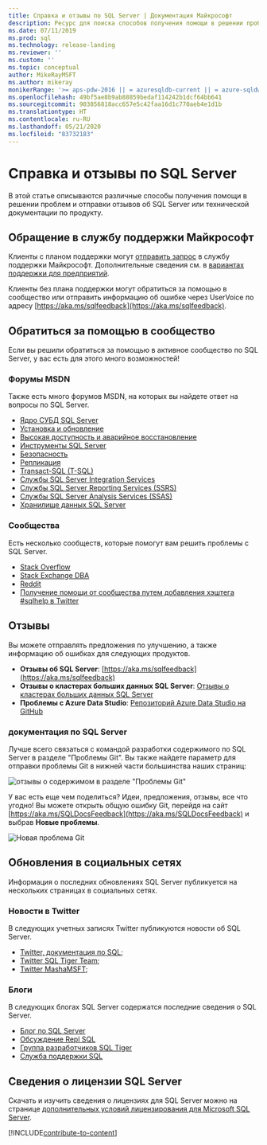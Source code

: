 ```yaml
---
title: Справка и отзывы по SQL Server | Документация Майкрософт
description: Ресурс для поиска способов получения помощи в решении проблем и отправки отзывов о продукте или технической документации SQL Server.
ms.date: 07/11/2019
ms.prod: sql
ms.technology: release-landing
ms.reviewer: ''
ms.custom: ''
ms.topic: conceptual
author: MikeRayMSFT
ms.author: mikeray
monikerRange: '>= aps-pdw-2016 || = azuresqldb-current || = azure-sqldw-latest || >= sql-server-2016 || >= sql-server-linux-2017 || = sqlallproducts-allversions'
ms.openlocfilehash: 49bf5ae8b9ab88859bedaf114242b1dcf64bb641
ms.sourcegitcommit: 903856818acc657e5c42faa16d1c770aeb4e1d1b
ms.translationtype: HT
ms.contentlocale: ru-RU
ms.lasthandoff: 05/21/2020
ms.locfileid: "83732183"
---
```

# <a name="sql-server-help-and-feedback"></a>Справка и отзывы по SQL Server

В этой статье описываются различные способы получения помощи в решении проблем и отправки отзывов об SQL Server или технической документации по продукту. 

## <a name="contact-microsoft-support"></a>Обращение в службу поддержки Майкрософт

Клиенты с планом поддержки могут [отправить запрос](https://support.microsoft.com/hub/4343728/support-for-business) в службу поддержки Майкрософт.  Дополнительные сведения см. в [вариантах поддержки для предприятий](https://support.microsoft.com/help/4341255/support-for-business). 

Клиенты без плана поддержки могут обратиться за помощью в сообщество или отправить информацию об ошибке через UserVoice по адресу [https://aka.ms/sqlfeedback](https://aka.ms/sqlfeedback).

## <a name="ask-community-for-help"></a>Обратиться за помощью в сообщество

Если вы решили обратиться за помощью в активное сообщество по SQL Server, у вас есть для этого много возможностей!


### <a name="msdn-forums"></a>Форумы MSDN

Также есть много форумов MSDN, на которых вы найдете ответ на вопросы по SQL Server. 
- [Ядро СУБД SQL Server](https://social.msdn.microsoft.com/Forums/en-US/home?forum=sqldatabaseengine&filter=alltypes&sort=lastpostdesc)
- [Установка и обновление](https://social.msdn.microsoft.com/Forums/en-US/home?forum=sqlsetupandupgrade&filter=alltypes&sort=lastpostdesc)
- [Высокая доступность и аварийное восстановление](https://social.msdn.microsoft.com/Forums/en-US/home?forum=sqldisasterrecovery%2Csqldatabasemirroring&filter=alltypes&sort=lastpostdesc)
- [Инструменты SQL Server](https://social.msdn.microsoft.com/Forums/en-US/home?forum=sqltools%2Cssdt&filter=alltypes&sort=lastpostdesc) 
- [Безопасность](https://social.msdn.microsoft.com/Forums/en-US/home?forum=sqlsecurity&filter=alltypes&sort=lastpostdesc)
- [Репликация](https://social.msdn.microsoft.com/Forums/en-US/home?forum=sqlreplication&filter=alltypes&sort=lastpostdesc)
- [Transact-SQL (T-SQL)](https://social.msdn.microsoft.com/Forums/en-US/home?forum=transactsql)
- [Службы SQL Server Integration Services](https://social.msdn.microsoft.com/Forums/en-US/home?forum=sqlintegrationservices&filter=alltypes&sort=lastpostdesc)
- [Службы SQL Server Reporting Services (SSRS)](https://social.msdn.microsoft.com/Forums/en-US/home?forum=sqlreportingservices&filter=alltypes&sort=lastpostdesc)
- [Службы SQL Server Analysis Services (SSAS)](https://social.msdn.microsoft.com/Forums/en-US/home?forum=sqlanalysisservices&filter=alltypes&sort=lastpostdesc)
- [Хранилище данных SQL Server](https://social.msdn.microsoft.com/Forums/en-US/home?forum=sqldatawarehousing&filter=alltypes&sort=lastpostdesc)

### <a name="communities"></a>Сообщества

Есть несколько сообществ, которые помогут вам решить проблемы с SQL Server. 

- [Stack Overflow](https://stackoverflow.com/questions/tagged/sql-server)
- [Stack Exchange DBA](https://dba.stackexchange.com/questions/tagged/sql-server)
- [Reddit](https://www.reddit.com/r/SQLServer/)
- [Получение помощи от сообщества путем добавления хэштега #sqlhelp в Twitter](https://twitter.com/hashtag/sqlhelp?src=hash) 
 
## <a name="feedback"></a>Отзывы

Вы можете отправлять предложения по улучшению, а также информацию об ошибках для следующих продуктов.

- **Отзывы об SQL Server**: [https://aka.ms/sqlfeedback](https://aka.ms/sqlfeedback)
- **Отзывы о кластерах больших данных SQL Server**: [Отзывы о кластерах больших данных SQL Server](https://aka.ms/sql-server-bdc-feedback)
- **Проблемы с Azure Data Studio**: [Репозиторий Azure Data Studio на GitHub](https://github.com/microsoft/azuredatastudio/issues)
 

###  <a name="sql-server-documentation"></a>документация по SQL Server

Лучше всего связаться с командой разработки содержимого по SQL Server в разделе "Проблемы Git". Вы также найдете параметр для отправки проблемы Git в нижней части большинства наших страниц: 

![отзывы о содержимом в разделе "Проблемы Git"](media/sql-server-get-help/git-issues.png)

У вас есть еще чем поделиться? Идеи, предложения, отзывы, все что угодно! Вы можете открыть общую ошибку Git, перейдя на сайт [https://aka.ms/SQLDocsFeedback](https://aka.ms/SQLDocsFeedback) и выбрав **Новые проблемы**. 

![Новая проблема Git](media/sql-server-get-help/new-git-issue.png)

## <a name="social-media-updates"></a>Обновления в социальных сетях

Информация о последних обновлениях SQL Server публикуется на нескольких страницах в социальных сетях. 

### <a name="updates-via-twitter"></a>Новости в Twitter

В следующих учетных записях Twitter публикуются новости об SQL Server. 

- [Twitter, документация по SQL](https://twitter.com/sqldocs);
- [Twitter SQL Tiger Team](https://twitter.com/mssqltiger);
- [Twitter MashaMSFT](https://twitter.com/mashamsft);
 
### <a name="blogs"></a>Блоги

В следующих блогах SQL Server содержатся последние сведения о SQL Server. 

- [Блог по SQL Server](https://cloudblogs.microsoft.com/sqlserver/)
- [Обсуждение Repl SQL](https://blogs.msdn.microsoft.com/repltalk/)
- [Группа разработчиков SQL Tiger](https://blogs.msdn.microsoft.com/sql_server_team/)
- [Служба поддержки SQL](https://techcommunity.microsoft.com/t5/SQL-Server-Support/bg-p/SQLServerSupport/)


## <a name="sql-server-license-information"></a>Сведения о лицензии SQL Server

Скачать и изучить сведения о лицензиях для SQL Server можно на странице [дополнительных условий лицензирования для Microsoft SQL Server](https://www.microsoft.com/download/details.aspx?id=39299). 


[!INCLUDE[contribute-to-content](../includes/paragraph-content/contribute-to-content.md)]


